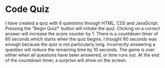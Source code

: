 # Code Quiz

I have created a quiz with 6 questions through HTML, CSS and JavaScript. Pressing the "Begin Quiz!" button will initiate the quiz. Clicking on a correct answer will increase the score counter by 1. There is a countdown timer of 60 seconds which starts when the quiz begins. I thought 60 seconds was enough because the quiz is not particularly long. Incorrectly answering a question will reduce the remaining time by 10 seconds. The game is over either when all questions have been answered, or time runs out. At the end of the countdown timer, a surprise will show on the screen.
